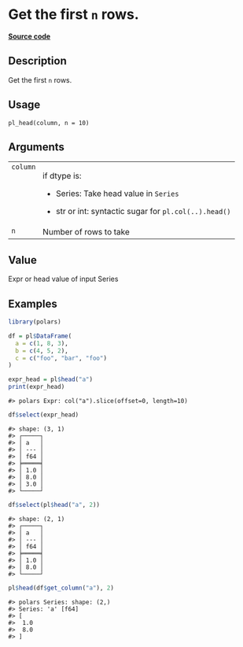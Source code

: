 
# Get the first <code>n</code> rows.

[**Source code**](https://github.com/pola-rs/r-polars/tree/0580dbe189881934960c63979bf59fc3448a21dc/R/functions__lazy.R#L233)

## Description

Get the first <code>n</code> rows.

## Usage

<pre><code class='language-R'>pl_head(column, n = 10)
</code></pre>

## Arguments

<table>
<tr>
<td style="white-space: nowrap; font-family: monospace; vertical-align: top">
<code id="pl_head_:_column">column</code>
</td>
<td>

if dtype is:

<ul>
<li>

Series: Take head value in <code>Series</code>

</li>
<li>

str or int: syntactic sugar for
<code style="white-space: pre;">pl.col(..).head()</code>

</li>
</ul>
</td>
</tr>
<tr>
<td style="white-space: nowrap; font-family: monospace; vertical-align: top">
<code id="pl_head_:_n">n</code>
</td>
<td>
Number of rows to take
</td>
</tr>
</table>

## Value

Expr or head value of input Series

## Examples

``` r
library(polars)

df = pl$DataFrame(
  a = c(1, 8, 3),
  b = c(4, 5, 2),
  c = c("foo", "bar", "foo")
)

expr_head = pl$head("a")
print(expr_head)
```

    #> polars Expr: col("a").slice(offset=0, length=10)

``` r
df$select(expr_head)
```

    #> shape: (3, 1)
    #> ┌─────┐
    #> │ a   │
    #> │ --- │
    #> │ f64 │
    #> ╞═════╡
    #> │ 1.0 │
    #> │ 8.0 │
    #> │ 3.0 │
    #> └─────┘

``` r
df$select(pl$head("a", 2))
```

    #> shape: (2, 1)
    #> ┌─────┐
    #> │ a   │
    #> │ --- │
    #> │ f64 │
    #> ╞═════╡
    #> │ 1.0 │
    #> │ 8.0 │
    #> └─────┘

``` r
pl$head(df$get_column("a"), 2)
```

    #> polars Series: shape: (2,)
    #> Series: 'a' [f64]
    #> [
    #>  1.0
    #>  8.0
    #> ]
